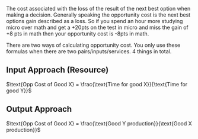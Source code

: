 The cost associated with the loss of the result of the next best option when making a decision.
Generally speaking the opportunity cost is the next best options gain described as a loss. So if you spend an hour more studying micro over math and get a +20pts on the test in micro and miss the gain of +8 pts in math then your opportunity cost is -8pts in math.


There are two ways of calculating opportunity cost. You only use these formulas when there are two pairs/inputs/services. 4 things in total.
## Input Approach (Resource)
$\text{Opp Cost of Good X} = \frac{\text{Time for good X}}{\text{Time for good Y}}$
## Output Approach
$\text{Opp Cost of Good X} = \frac{\text{Good Y production}}{\text{Good X production}}$
